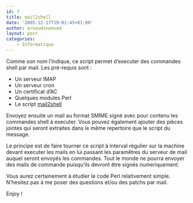 ```yaml
---
id: 7
title: mail2shell
date: '2005-12-17T19:01:45+01:00'
author: arnaudsnomsed
layout: post
categories:
    - Informatique
---
```


Comme son nom l’indique, ce script permet d’executer des commandes shell par mail. Les pré-requis sont :

- Un serveur IMAP
- Un serveur cron
- Un certificat d’AC
- Quelques modules Perl
- Le script [mail2shell](/mail2shell.pl)

Envoyez ensuite un mail au format SMIME signé avec pour contenu les commandes shell à executer. Vous pouvez également ajouter des pièces jointes qui seront extraites dans le même repertoire que le script du message.

Le principe est de faire tourner ce script à interval régulier sur la machine devant executer les mails en lui passant les paramêtres du serveur de mail auquel seront envoyés les commandes. Tout le monde ne pourra envoyer des mails de commande puisqu’ils devront être signés numeriquement.

Vous aurez certainement à étudier le code Perl relativement simple. N’hesitez pas à me poser des questions et/ou des patchs par mail.

Enjoy !